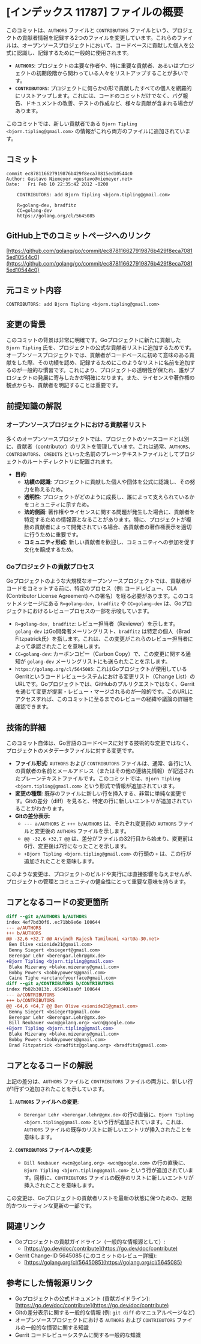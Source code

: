 # [インデックス 11787] ファイルの概要

このコミットは、`AUTHORS` ファイルと `CONTRIBUTORS` ファイルという、プロジェクトの貢献者情報を記録する2つのファイルを変更しています。これらのファイルは、オープンソースプロジェクトにおいて、コードベースに貢献した個人を公式に認識し、記録するために一般的に使用されます。

-   **`AUTHORS`**: プロジェクトの主要な作者や、特に重要な貢献者、あるいはプロジェクトの初期段階から関わっている人々をリストアップすることが多いです。
-   **`CONTRIBUTORS`**: プロジェクトに何らかの形で貢献したすべての個人を網羅的にリストアップします。これには、コードのコミットだけでなく、バグ報告、ドキュメントの改善、テストの作成など、様々な貢献が含まれる場合があります。

このコミットでは、新しい貢献者である `Bjorn Tipling <bjorn.tipling@gmail.com>` の情報がこれら両方のファイルに追加されています。

## コミット

```
commit ec878116627919876b429f8eca70815ed10544c0
Author: Gustavo Niemeyer <gustavo@niemeyer.net>
Date:   Fri Feb 10 22:35:42 2012 -0200

    CONTRIBUTORS: add Bjorn Tipling <bjorn.tipling@gmail.com>
    
    R=golang-dev, bradfitz
    CC=golang-dev
    https://golang.org/cl/5645085
```

## GitHub上でのコミットページへのリンク

[https://github.com/golang/go/commit/ec878116627919876b429f8eca70815ed10544c0](https://github.com/golang/go/commit/ec878116627919876b429f8eca70815ed10544c0)

## 元コミット内容

```
CONTRIBUTORS: add Bjorn Tipling <bjorn.tipling@gmail.com>
```

## 変更の背景

このコミットの背景は非常に明確です。Goプロジェクトに新たに貢献した `Bjorn Tipling` 氏を、プロジェクトの公式な貢献者リストに追加するためです。オープンソースプロジェクトでは、貢献者がコードベースに初めて意味のある貢献をした際、その功績を認め、記録するためにこのようなリストに名前を追加するのが一般的な慣習です。これにより、プロジェクトの透明性が保たれ、誰がプロジェクトの発展に寄与したかが明確になります。また、ライセンスや著作権の観点からも、貢献者を明記することは重要です。

## 前提知識の解説

### オープンソースプロジェクトにおける貢献者リスト

多くのオープンソースプロジェクトでは、プロジェクトのソースコードとは別に、貢献者（contributor）のリストを管理しています。これは通常、`AUTHORS`、`CONTRIBUTORS`、`CREDITS` といった名前のプレーンテキストファイルとしてプロジェクトのルートディレクトリに配置されます。

-   **目的**:
    -   **功績の認識**: プロジェクトに貢献した個人や団体を公式に認識し、その努力を称えるため。
    -   **透明性**: プロジェクトがどのように成長し、誰によって支えられているかをコミュニティに示すため。
    -   **法的側面**: 著作権やライセンスに関する問題が発生した場合に、貢献者を特定するための情報源となることがあります。特に、プロジェクトが複数の貢献者によって開発されている場合、各貢献者の著作権表示を適切に行うために重要です。
    -   **コミュニティ形成**: 新しい貢献者を歓迎し、コミュニティへの参加を促す文化を醸成するため。

### Goプロジェクトの貢献プロセス

Goプロジェクトのような大規模なオープンソースプロジェクトでは、貢献者がコードをコミットする前に、特定のプロセス（例: コードレビュー、CLA (Contributor License Agreement) への署名）を経る必要があります。このコミットメッセージにある `R=golang-dev, bradfitz` や `CC=golang-dev` は、Goプロジェクトにおけるレビュープロセスの一部を示唆しています。

-   `R=golang-dev, bradfitz`: レビュー担当者（Reviewer）を示します。`golang-dev` はGo開発者メーリングリスト、`bradfitz` は特定の個人（Brad Fitzpatrick氏）を指します。これは、この変更がこれらのレビュー担当者によって承認されたことを意味します。
-   `CC=golang-dev`: カーボンコピー（Carbon Copy）で、この変更に関する通知が `golang-dev` メーリングリストにも送られたことを示します。
-   `https://golang.org/cl/5645085`: これはGoプロジェクトが使用しているGerritというコードレビューシステムにおける変更リスト（Change List）のURLです。Goプロジェクトでは、GitHubのプルリクエストではなく、Gerritを通じて変更が提案・レビュー・マージされるのが一般的です。このURLにアクセスすれば、このコミットに至るまでのレビューの経緯や議論の詳細を確認できます。

## 技術的詳細

このコミット自体は、Go言語のコードベースに対する技術的な変更ではなく、プロジェクトのメタデータファイルに対する変更です。

-   **ファイル形式**: `AUTHORS` および `CONTRIBUTORS` ファイルは、通常、各行に1人の貢献者の名前とメールアドレス（またはその他の連絡先情報）が記述されたプレーンテキストファイルです。このコミットでは、`Bjorn Tipling <bjorn.tipling@gmail.com>` という形式で情報が追加されています。
-   **変更の種類**: 既存のファイルに新しい行を挿入する、非常に単純な変更です。Gitの差分（diff）を見ると、特定の行に新しいエントリが追加されていることがわかります。
-   **Gitの差分表示**:
    -   `--- a/AUTHORS` と `+++ b/AUTHORS` は、それぞれ変更前の `AUTHORS` ファイルと変更後の `AUTHORS` ファイルを示します。
    -   `@@ -32,6 +32,7 @@` は、差分がファイルの32行目から始まり、変更前は6行、変更後は7行になったことを示します。
    -   `+Bjorn Tipling <bjorn.tipling@gmail.com>` の行頭の `+` は、この行が追加されたことを意味します。

このような変更は、プロジェクトのビルドや実行には直接影響を与えませんが、プロジェクトの管理とコミュニティの健全性にとって重要な意味を持ちます。

## コアとなるコードの変更箇所

```diff
diff --git a/AUTHORS b/AUTHORS
index 4ef7bd30f6..ec71bb9e6e 100644
--- a/AUTHORS
+++ b/AUTHORS
@@ -32,6 +32,7 @@ Arvindh Rajesh Tamilmani <art@a-30.net>
 Ben Olive <sionide21@gmail.com>
 Benny Siegert <bsiegert@gmail.com>
 Berengar Lehr <berengar.lehr@gmx.de>
+Bjorn Tipling <bjorn.tipling@gmail.com>
 Blake Mizerany <blake.mizerany@gmail.com>
 Bobby Powers <bobbypowers@gmail.com>
 Caine Tighe <arctanofyourface@gmail.com>
diff --git a/CONTRIBUTORS b/CONTRIBUTORS
index fb02b3013b..65d401aa0f 100644
--- a/CONTRIBUTORS
+++ b/CONTRIBUTORS
@@ -64,6 +64,7 @@ Ben Olive <sionide21@gmail.com>
 Benny Siegert <bsiegert@gmail.com>
 Berengar Lehr <Berengar.Lehr@gmx.de>
 Bill Neubauer <wcn@golang.org> <wcn@google.com>
+Bjorn Tipling <bjorn.tipling@gmail.com>
 Blake Mizerany <blake.mizerany@gmail.com>
 Bobby Powers <bobbypowers@gmail.com>
 Brad Fitzpatrick <bradfitz@golang.org> <bradfitz@gmail.com>
```

## コアとなるコードの解説

上記の差分は、`AUTHORS` ファイルと `CONTRIBUTORS` ファイルの両方に、新しい行が1行ずつ追加されたことを示しています。

1.  **`AUTHORS` ファイルへの変更**:
    -   `Berengar Lehr <berengar.lehr@gmx.de>` の行の直後に、`Bjorn Tipling <bjorn.tipling@gmail.com>` という行が追加されています。これは、`AUTHORS` ファイルの既存のリストに新しいエントリが挿入されたことを意味します。

2.  **`CONTRIBUTORS` ファイルへの変更**:
    -   `Bill Neubauer <wcn@golang.org> <wcn@google.com>` の行の直後に、`Bjorn Tipling <bjorn.tipling@gmail.com>` という行が追加されています。同様に、`CONTRIBUTORS` ファイルの既存のリストに新しいエントリが挿入されたことを意味します。

この変更は、Goプロジェクトの貢献者リストを最新の状態に保つための、定期的かつルーティンな更新の一部です。

## 関連リンク

-   Goプロジェクトの貢献ガイドライン（一般的な情報源として）:
    -   [https://go.dev/doc/contribute](https://go.dev/doc/contribute)
-   Gerrit Change-ID 5645085 (このコミットのレビュー詳細):
    -   [https://golang.org/cl/5645085](https://golang.org/cl/5645085)

## 参考にした情報源リンク

-   Goプロジェクトの公式ドキュメント (貢献ガイドライン): [https://go.dev/doc/contribute](https://go.dev/doc/contribute)
-   Gitの差分表示に関する一般的な情報 (例: `git diff` のマニュアルページなど)
-   オープンソースプロジェクトにおける `AUTHORS` および `CONTRIBUTORS` ファイルの一般的な慣習に関する知識
-   Gerrit コードレビューシステムに関する一般的な知識

